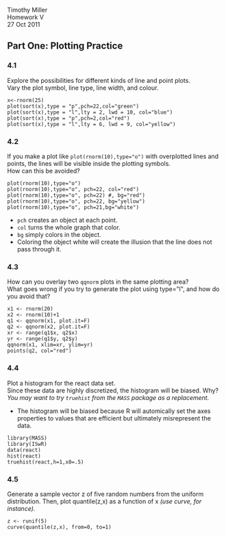 Timothy Miller  
Homework V  
27 Oct 2011  

## Part One: Plotting Practice
### 4.1 
Explore the possibilities for different kinds of line and point plots.  
Vary the plot symbol, line type, line width, and colour.  
```
x<-rnorm(25)
plot(sort(x),type = "p",pch=22,col="green")
plot(sort(x),type = "l",lty = 2, lwd = 10, col="blue")
plot(sort(x),type = "p",pch=2,col="red")
plot(sort(x),type = "l",lty = 6, lwd = 9, col="yellow")
```

### 4.2
If you make a plot like ```plot(rnorm(10),type="o")``` with overplotted
lines and points, the lines will be visible inside the plotting symbols.  
How can this be avoided?
```
plot(rnorm(10),type="o")
plot(rnorm(10),type="o", pch=22, col="red")
plot(rnorm(10),type="o", pch=22) #, bg="red")
plot(rnorm(10),type="o", pch=22, bg="yellow")
plot(rnorm(10),type="o", pch=21,bg="white")
```
- ```pch``` creates an object at each point. 
- ```col``` turns the whole graph that color.
- ```bg``` simply colors in the object.
- Coloring the object white will create the illusion that the line does not pass through it. 

### 4.3 
How can you overlay two ```qqnorm``` plots in the same plotting area?  
What goes wrong if you try to generate the plot using type="l", and how do you avoid that?
```
x1 <- rnorm(20)
x2 <- rnorm(10)+1
q1 <- qqnorm(x1, plot.it=F)
q2 <- qqnorm(x2, plot.it=F)
xr <- range(q1$x, q2$x)
yr <- range(q1$y, q2$y)
qqnorm(x1, xlim=xr, ylim=yr)
points(q2, col="red")
```

### 4.4 
Plot a histogram for the react data set.  
Since these data are highly discretized, the histogram will be biased. Why?  
*You may want to try ```truehist``` from the ``MASS`` package as a replacement.*
- The histogram will be biased because R will automically set the axes properties
to values that are efficient but ultimately misrepresent the data.

```
library(MASS)
library(ISwR)
data(react)
hist(react)
truehist(react,h=1,x0=.5)
```

### 4.5 
Generate a sample vector z of five random numbers from the uniform distribution. 
Then, plot quantile(z,x) as a function of x *(use curve, for instance).*
```
z <- runif(5)
curve(quantile(z,x), from=0, to=1)
```
